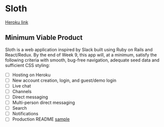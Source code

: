 # Sloth

[Heroku link](http://www.herokuapp.com)

## Minimum Viable Product

Sloth is a web application inspired by Slack built using Ruby on Rails and React/Redux.  By the end of Week 9, this app will, at a minimum, satisfy the following criteria with smooth, bug-free navigation, adequate seed data and sufficient CSS styling:

- [ ] Hosting on Heroku
- [ ] New account creation, login, and guest/demo login
- [ ] Live chat
- [ ] Channels
- [ ] Direct messaging
- [ ] Multi-person direct messaging
- [ ] Search
- [ ] Notifications
- [ ] Production README [sample](docs/production_readme.md)
